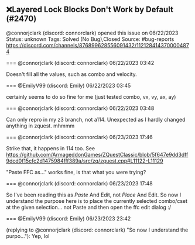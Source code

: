## ❌Layered Lock Blocks Don't Work by Default (#2470)
@connorjclark (discord: connorclark) opened this issue on 06/22/2023
Status: unknown
Tags: Solved (No Bug),Closed
Source: #bug-reports https://discord.com/channels/876899628556091432/1121284143700004874


=== @connorjclark (discord: connorclark) 06/22/2023 03:42

Doesn't fill all the values, such as combo and velocity.

=== @EmilyV99 (discord: Emily) 06/22/2023 03:45

certainly seems to do so fine for me
(just tested combo, vx, vy, ax, ay)

=== @connorjclark (discord: connorclark) 06/22/2023 03:48

Can only repro in my z3 branch, not a114. Unexpected as I hardly changed anything in zquest. mhmmm

=== @connorjclark (discord: connorclark) 06/23/2023 17:46

Strike that, it happens in 114 too. See https://github.com/ArmageddonGames/ZQuestClassic/blob/5f647e9dd3dff9dcd0f15cfc2d1475984fff389a/src/zq/zquest.cpp#L11122-L11129

"Paste FFC as..." works fine, is that what you were trying?

=== @connorjclark (discord: connorclark) 06/23/2023 17:48

So I've been reading this as _Paste_ And Edit, not _Place_ And Edit.
So now I understand the purpose here is to place the currently selected combo/cset at the given selection... not Paste and then open the ffc edit dialog :/

=== @EmilyV99 (discord: Emily) 06/23/2023 23:42

(replying to @connorjclark (discord: connorclark) "So now I understand the purpo…"): Yep, lol
